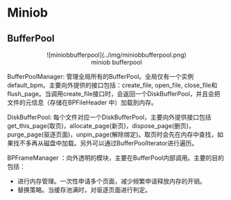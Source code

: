 # Miniob

## BufferPool

<center>
  ![miniobbufferpool](../img/miniobbufferpool.png)
  <br>
    <div>miniob bufferpool</div>
</center>

BufferPoolManager: 管理全局所有的BufferPool。全局仅有一个实例default_bpm。主要向外提供的接口包括：create_file, open_file, close_file和flush_page。当调用create_file接口时，会返回一个DiskBufferPool，并且会把文件的元信息（存储在BPFileHeader 中）加载到内存。

DiskBufferPool: 每个文件对应一个DiskBufferPool，主要向外提供接口包括get_this_page(取页)，allocate_page(新页)，dispose_page(删页)，purge_page(驱逐页面)，unpin_page(解除绑定)。取页时会先在内存中查找，如果找不多再从磁盘中加载。另外可以通过BufferPoolIterator进行遍历。

BPFrameManager ：向外透明的模块，主要在BufferPool内部调用。主要的目的包括：

- 进行内存管理。一次性申请多个页面，减少频繁申请释放内存的开销。
- 替换策略。当缓存池满时，对驱逐页面进行判定。

